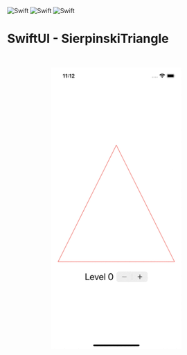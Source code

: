 ![Swift](https://img.shields.io/badge/Swift-5.0-brightgreen)
![Swift](https://img.shields.io/badge/iOS-13.0-brightgreen)
![Swift](https://img.shields.io/badge/SwiftUI-2.0-brightgreen)

# SwiftUI - SierpinskiTriangle
<br />
<p align="center">
  <a>
    <img src="Screenshot/01.gif" alt="Logo" width="300">
  </a>
  <p align="center">
  </p>
</p>
